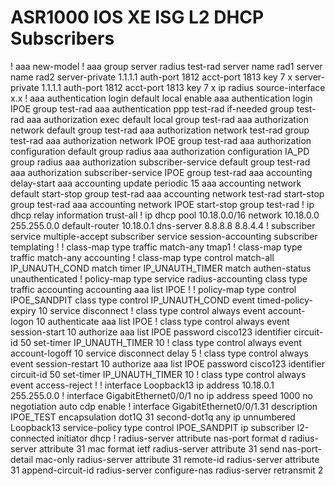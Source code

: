 # ASR1000 IOS XE ISG L2 DHCP Subscribers
!
aaa new-model
!
aaa group server radius test-rad
 server name rad1
 server name rad2
 server-private 1.1.1.1 auth-port 1812 acct-port 1813 key 7 x
 server-private 1.1.1.1 auth-port 1812 acct-port 1813 key 7 x
 ip radius source-interface x.x
!
aaa authentication login default local enable
aaa authentication login IPOE group test-rad
aaa authentication ppp test-rad if-needed group test-rad
aaa authorization exec default local group test-rad
aaa authorization network default group test-rad
aaa authorization network test-rad group test-rad
aaa authorization network IPOE group test-rad
aaa authorization configuration default group radius
aaa authorization configuration IA_PD group radius
aaa authorization subscriber-service default group test-rad
aaa authorization subscriber-service IPOE group test-rad
aaa accounting delay-start
aaa accounting update periodic 15
aaa accounting network default start-stop group test-rad
aaa accounting network test-rad start-stop group test-rad
aaa accounting network IPOE start-stop group test-rad
!
ip dhcp relay information trust-all
!
ip dhcp pool 10.18.0.0/16
 network 10.18.0.0 255.255.0.0
 default-router 10.18.0.1
 dns-server 8.8.8.8 8.8.4.4
!
subscriber service multiple-accept
subscriber service session-accounting
subscriber templating
!
!
class-map type traffic match-any tmap1
!
class-map type traffic match-any accounting
!
class-map type control match-all IP_UNAUTH_COND
 match timer IP_UNAUTH_TIMER
 match authen-status unauthenticated
!
policy-map type service radius-accounting
 class type traffic accounting
  accounting aaa list IPOE
 !
!
policy-map type control IPOE_SANDPIT
 class type control IP_UNAUTH_COND event timed-policy-expiry
  10 service disconnect
 !
 class type control always event account-logon
  10 authenticate aaa list IPOE
 !
 class type control always event session-start
  10 authorize aaa list IPOE password cisco123 identifier circuit-id
  50 set-timer IP_UNAUTH_TIMER 10
 !
 class type control always event account-logoff
  10 service disconnect delay 5
 !
 class type control always event session-restart
  10 authorize aaa list IPOE password cisco123 identifier circuit-id
  50 set-timer IP_UNAUTH_TIMER 10
 !
 class type control always event access-reject
 !
!
interface Loopback13
 ip address 10.18.0.1 255.255.0.0
!
interface GigabitEthernet0/0/1
 no ip address
 speed 1000
 no negotiation auto
 cdp enable
!
interface GigabitEthernet0/0/1.31
 description IPOE_TEST
 encapsulation dot1Q 31 second-dot1q any
 ip unnumbered Loopback13
 service-policy type control IPOE_SANDPIT
 ip subscriber l2-connected
  initiator dhcp
!
radius-server attribute nas-port format d
radius-server attribute 31 mac format ietf
radius-server attribute 31 send nas-port-detail mac-only
radius-server attribute 31 remote-id
radius-server attribute 31 append-circuit-id
radius-server configure-nas
radius-server retransmit 2
